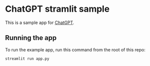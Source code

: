# ChatGPT stramlit sample

This is a sample app for [ChatGPT](https://openai.com/).

## Running the app

To run the example app, run this command from the root of this repo:

```bash
streamlit run app.py
```
